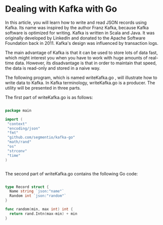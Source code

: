 
# Dealing with Kafka with Go 

In this article, you will learn how to write and read JSON records using Kafka. Its name was inspired by the author Franz Kafka, because Kafka software is optimized for writing. Kafka is written in Scala and Java. It was originally developed by LinkedIn and donated to the Apache Software Foundation back in 2011. Kafka's design was influenced by transaction logs.

The main advantage of Kafka is that it can be used to store lots of data fast, which might interest you when you have to work with huge amounts of real-time data. However, its disadvantage is that in order to maintain that speed, the data is read-only and stored in a naive way.


The following program, which is named writeKafka.go , will illustrate how to write data to Kafka. In Kafka terminology, writeKafka.go is a producer. The utility will be presented in three parts.

The first part of writeKafka.go is as follows:

```go 

package main

import (
 "context"
 "encoding/json"
 "fmt"
 "github.com/segmentio/kafka-go"
 "math/rand"
 "os"
 "strconv"
 "time"
)



```


The second part of writeKafka.go contains the following Go code:

```go 

type Record struct {
  Name string `json:"name"`
  Random int `json:"random"`
}

func random(min, max int) int {
  return rand.Intn(max-min) + min
}


